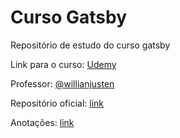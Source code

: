 # Curso Gatsby
Repositório de estudo do curso gatsby

Link para o curso: [Udemy](https://www.udemy.com/course/gatsby-crie-um-site-pwa-com-react-graphql-e-netlify-cms/l)

Professor: [@willianjusten](https://github.com/willianjusten)

Repositório oficial: [link](https://github.com/willianjusten/gatsby-course)

Anotações: [link](./anotacoes.md)
